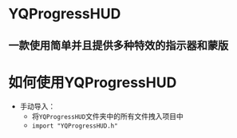 # YQProgressHUD
## 一款使用简单并且提供多种特效的指示器和蒙版<br>
# 如何使用YQProgressHUD
* 手动导入：
  * 将`YQProgressHUD`文件夹中的所有文件拽入项目中
  * `import "YQProgressHUD.h"`
  <br>
